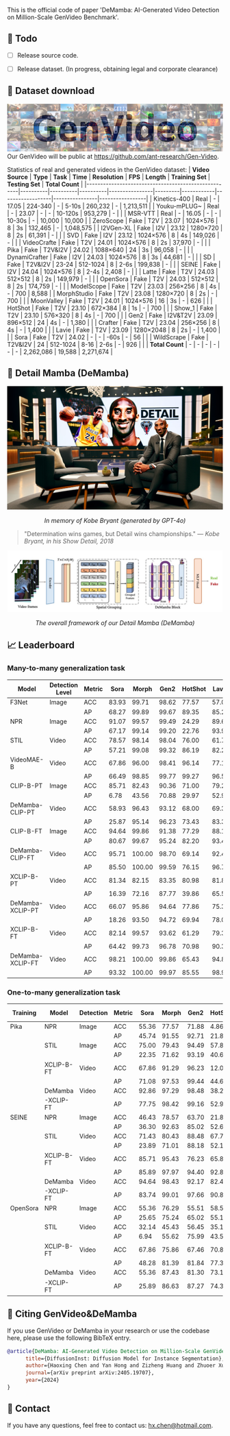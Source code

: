 This is the official code of paper 'DeMamba: AI-Generated Video Detection on Million-Scale GenVideo Benchmark'.

## :dart: Todo
- [ ] Release source code.
- [ ] Release dataset. (In progress, obtaining legal and corporate clearance)


## :file_folder: Dataset download
![](figs/tab_fig.jpg)
Our GenVideo will be public at https://github.com/ant-research/Gen-Video.

Statistics of real and generated videos in the GenVideo dataset:
| **Video Source**                                    | **Type** | **Task** | **Time** | **Resolution** | **FPS** | **Length** | **Training Set** | **Testing Set** | **Total Count** |
|-----------------------------------------------------|----------|----------|----------|----------------|---------|------------|------------------|----------------|-----------------|
| Kinetics-400               | Real     | -        | 17.05    | 224-340        | -       | 5-10s      | 260,232          | -              | 1,213,511       |
| Youku-mPLUG~                     | Real     | -        | 23.07    | -              | -       | 10-120s    | 953,279          | -              |                 |
| MSR-VTT                           | Real     | -        | 16.05    | -              | -       | 10-30s     | -                | 10,000         | 10,000          |
| ZeroScope                       | Fake     | T2V      | 23.07    | 1024×576       | 8       | 3s         | 132,465          | -              | 1,048,575       |
| I2VGen-XL                         | Fake     | I2V      | 23.12    | 1280×720       | 8       | 2s         | 61,391           | -              |                 |
| SVD                     | Fake     | I2V      | 23.12    | 1024×576       | 8       | 4s         | 149,026          | -              |                 |
| VideoCrafte          | Fake     | T2V      | 24.01    | 1024×576       | 8       | 2s         | 37,970           | -              |                 |
| Pika                                   | Fake     | T2V&I2V  | 24.02    | 1088×640       | 24      | 3s         | 96,058           | -              |                 |
| DynamiCrafter         | Fake     | I2V      | 24.03    | 1024×576       | 8       | 3s         | 44,681           | -              |                 |
| SD                             | Fake     | T2V&I2V  | 23-24    | 512-1024       | 8       | 2-6s       | 199,838          | -              |                 |
| SEINE                         | Fake     | I2V      | 24.04    | 1024×576       | 8       | 2-4s       | 2,408            | -              |                 |
| Latte                           | Fake     | T2V      | 24.03    | 512×512        | 8       | 2s         | 149,979          | -              |                 |
| OpenSora                           | Fake     | T2V      | 24.03    | 512×512        | 8       | 2s         | 174,759          | -              |                 |
| ModelScope               | Fake     | T2V      | 23.03    | 256×256        | 8       | 4s         | -                | 700            | 8,588           |
| MorphStudio                     | Fake     | T2V      | 23.08    | 1280×720       | 8       | 2s         | -                | 700            |                 |
| MoonValley                       | Fake     | T2V      | 24.01    | 1024×576       | 16      | 3s         | -                | 626            |                 |
| HotShot                           | Fake     | T2V      | 23.10    | 672×384        | 8       | 1s         | -                | 700            |                 |
| Show_1                       | Fake     | T2V      | 23.10    | 576×320        | 8       | 4s         | -                | 700            |                 |
| Gen2                     | Fake     | I2V&T2V  | 23.09    | 896×512        | 24      | 4s         | -                | 1,380          |                 |
| Crafter               | Fake     | T2V      | 23.04    | 256×256        | 8       | 4s         | -                | 1,400          |                 |
| Lavie                                 | Fake     | T2V      | 23.09    | 1280×2048      | 8       | 2s         | -                | 1,400          |                 |
| Sora                                 | Fake     | T2V      | 24.02    | -              | -       | -60s       | -                | 56             |                 |
| WildScrape                                          | Fake     | T2V&I2V  | 24       | 512-1024       | 8-16    | 2-6s       | -                | 926            |                 |
| **Total Count**                                     | -        | -        | -        | -              | -       | -          | 2,262,086        | 19,588         | 2,271,674       |

## :snake: Detail Mamba (DeMamba)

![](figs/logo.png)
<p align="center"><em>In memory of Kobe Bryant (generated by GPT-4o)</em></p>

> "Determination wins games, but Detail wins championships." — *Kobe Bryant, in his Show Detail, 2018*

![](figs/demamba.jpg)
<p align="center"><em>The overall framework of our Detail Mamba (DeMamba)</em></p>


## :chart_with_upwards_trend: Leaderboard 

### Many-to-many generalization task
| Model         | Detection Level | Metric | Sora  | Morph | Gen2  | HotShot | Lavie | Show-1 | Moon  | Crafter | Model Scope | Wild Scrape | Real  | Avg.   |
|---------------|-----------------|--------|-------|-------|-------|---------|-------|--------|-------|---------|-------------|-------------|-------|--------|
| F3Net         | Image           | ACC    | 83.93 | 99.71 | 98.62 | 77.57   | 57.00 | 36.57  | 99.52 | 99.71   | 89.43       | 76.78       | 99.14 | 83.45  |
|               |                 | AP     | 68.27 | 99.89 | 99.67 | 89.35   | 85.24 | 63.17  | 99.58 | 99.89   | 93.80       | 88.41       | -     | 88.73  |
| NPR           | Image           | ACC    | 91.07 | 99.57 | 99.49 | 24.29   | 89.64 | 57.71  | 97.12 | 99.86   | 94.29       | 87.80       | 97.46 | 85.30  |
|               |                 | AP     | 67.17 | 99.14 | 99.20 | 22.76   | 93.91 | 61.76  | 96.33 | 99.72   | 94.15       | 90.40       | -     | 82.45  |
| STIL          | Video           | ACC    | 78.57 | 98.14 | 98.04 | 76.00   | 61.79 | 53.29  | 99.36 | 97.36   | 94.57       | 65.01       | 98.72 | 83.71  |
|               |                 | AP     | 57.21 | 99.08 | 99.32 | 86.19   | 82.24 | 70.43  | 99.25 | 98.96   | 97.18       | 81.32       | -     | 87.12  |
| VideoMAE-B    | Video           | ACC    | 67.86 | 96.00 | 98.41 | 96.14   | 77.14 | 80.43  | 97.44 | 96.93   | 96.29       | 68.36       | 99.71 | 88.61  |
|               |                 | AP     | 66.49 | 98.85 | 99.77 | 99.27   | 96.55 | 95.31  | 99.49 | 99.69   | 99.27       | 90.74       | -     | 94.54  |
| CLIP-B-PT     | Image           | ACC    | 85.71 | 82.43 | 90.36 | 71.00   | 79.29 | 75.43  | 89.62 | 86.29   | 82.14       | 75.16       | 57.22 | 79.67  |
|               |                 | AP     | 6.78  | 43.56 | 70.88 | 29.97   | 52.97 | 35.36  | 55.52 | 66.03   | 44.23       | 42.99       | -     | 44.83  |
| DeMamba-CLIP-PT| Video          | ACC    | 58.93 | 96.43 | 93.12 | 68.00   | 69.36 | 69.00  | 89.14 | 91.86   | 96.14       | 56.59       | 98.06 | 80.60 |
|               |                 | AP     | 25.87 | 95.14 | 96.23 | 73.43   | 83.31 | 75.49  | 90.17 | 95.06   | 95.05       | 69.95       | -     | 79.97 |
| CLIP-B-FT     | Image           | ACC    | 94.64 | 99.86 | 91.38 | 77.29   | 88.14 | 86.00  | 99.68 | 99.79   | 84.29       | 84.67       | 97.38 | 91.19  |
|               |                 | AP     | 80.67 | 99.67 | 95.24 | 82.20   | 93.48 | 88.62  | 99.55 | 99.79   | 86.93       | 89.08       | -     | 91.52  |
| DeMamba-CLIP-FT| Video          | ACC    | 95.71 | 100.00| 98.70 | 69.14   | 92.43 | 93.29  | 100.00| 100.00  | 83.57       | 82.94       | 99.44 | $92.29 |
|               |                 | AP     | 85.50 | 100.00| 99.59 | 76.15   | 96.78 | 96.99  | 99.97 | 100.00  | 89.80       | 89.72       | -     | $93.45 |
| XCLIP-B-PT    | Video           | ACC    | 81.34 | 82.15 | 83.35 | 80.98   | 81.82 | 81.55  | 82.14 | 82.98   | 81.93       | 81.10       | 81.37 | 81.88  |
|               |                 | AP     | 16.39 | 72.16 | 87.77 | 39.86   | 65.57 | 54.26  | 75.23 | 84.80   | 61.60       | 55.28       | -     | 61.29  |
| DeMamba-XCLIP-PT| Video         | ACC    | 66.07 | 95.86 | 94.64 | 77.86   | 75.36 | 80.29  | 90.89 | 92.50   | 96.00       | 66.41       | 95.12 | $84.64|
|               |                 | AP     | 18.26 | 93.50 | 94.72 | 69.94   | 78.08 | 71.50  | 83.95 | 92.23   | 93.54       | 68.10       | -     | $76.38 |
| XCLIP-B-FT    | Video           | ACC    | 82.14 | 99.57 | 93.62 | 61.29   | 79.36 | 69.71  | 97.92 | 99.79   | 77.14       | 83.59       | 98.14 | 85.66  |
|               |                 | AP     | 64.42 | 99.73 | 96.78 | 70.98   | 90.35 | 77.28  | 97.34 | 99.84   | 82.01       | 88.97       | -     | 86.77  |
| DeMamba-XCLIP-FT| Video         | ACC    | 98.21 | 100.00| 99.86 | 65.43   | 94.86 | 98.86  | 100.00| 100.00  | 92.86       | 89.09       | 99.42 | $**94.42**|
|               |                 | AP     | 93.32 | 100.00| 99.97 | 85.55   | 98.97 | 99.60  | 99.98 | 100.00  | 97.77       | 95.75       | -     | $**97.10**|



### One-to-many generalization task

| Training | Model | Detection | Metric | Sora | Morph | Gen2 | HotShot | Lavie | Show-1 | Moon | Crafter | Model | Wild | Real | Avg. |
| --- | --- | --- | --- | --- | --- | --- | --- | --- | --- | --- | --- | --- | --- | --- | --- |
| Pika | NPR | Image | ACC | 55.36 | 77.57 | 71.88 | 4.86 | 7.21 | 4.29 | 86.26 | 60.29 | 71.43 | 31.53 | 99.52 | 51.83 |
| | | | AP | 45.74 | 91.55 | 92.71 | 21.80 | 44.32 | 22.74 | 95.04 | 90.03 | 84.91 | 60.88 | - | 64.97 |
| | STIL | Image | ACC | 75.00 | 79.43 | 94.49 | 57.86 | 53.14 | 64.14 | 97.12 | 85.29 | 69.43 | 62.42 | 92.43 | 75.52 |
| | | | AP | 22.35 | 71.62 | 93.19 | 40.61 | 53.24 | 47.73 | 94.94 | 85.82 | 58.99 | 61.91 | - | 63.04 |
| | XCLIP-B-FT | Video | ACC | 67.86 | 91.29 | 96.23 | 12.00 | 22.36 | 9.14 | 99.84 | 83.43 | 75.57 | 51.84 | 99.64 | 64.47 |
| | | | AP | 71.08 | 97.53 | 99.44 | 44.68 | 72.69 | 38.37 | 99.96 | 97.32 | 88.00 | 74.00 | - | 78.31 |
| | DeMamba | Video | ACC | 92.86 | 97.29 | 98.48 | 38.29 | 53.50 | 41.43 | 99.84 | 94.07 | 77.29 | 64.15 | 98.65 | **77.80** |
| | -XCLIP-FT | | AP | 77.75 | 98.42 | 99.16 | 52.97 | 76.72 | 56.24 | 99.80 | 97.91 | 82.83 | 74.81 | - | **81.66** |
| SEINE | NPR | Image | ACC | 46.43 | 78.57 | 63.70 | 21.86 | 7.00 | 3.29 | 92.97 | 89.29 | 33.86 | 24.84 | 99.70 | 51.05 |
| | | | AP | 36.30 | 92.63 | 85.02 | 52.68 | 25.69 | 11.05 | 97.80 | 97.78 | 64.64 | 47.48 | - | 61.11 |
| | STIL | Video | ACC | 71.43 | 80.43 | 88.48 | 67.71 | 54.57 | 55.71 | 93.93 | 89.57 | 72.00 | 50.11 | 92.27 | 74.20 |
| | | | AP | 23.89 | 71.01 | 88.18 | 52.17 | 54.49 | 41.23 | 84.73 | 87.38 | 58.72 | 46.51 | - | 60.83 |
| | XCLIP-B-FT | Video | ACC | 85.71 | 95.43 | 76.23 | 65.86 | 35.93 | 37.00 | 99.68 | 99.00 | 75.57 | 49.78 | 99.80 | 74.54 |
| | | | AP | 85.89 | 97.97 | 94.40 | 92.81 | 81.68 | 77.68 | 98.48 | 98.91 | 92.27 | 67.91 | - | 88.80 |
| | DeMamba | Video | ACC | 94.64 | 98.43 | 92.17 | 82.43 | 52.29 | 54.00 | 99.52 | 99.14 | 79.29 | 57.88 | 98.99 | **82.61** |
| | -XCLIP-FT | | AP | 83.74 | 99.01 | 97.66 | 90.82 | 84.11 | 73.30 | 99.72 | 99.73 | 89.72 | 76.45 | - | **89.43** |
| OpenSora | NPR | Image | ACC | 55.36 | 76.29 | 55.51 | 58.57 | 76.50 | 22.43 | 74.92 | 83.07 | 29.86 | 60.37 | 95.95 | 62.62 |
| | | | AP | 25.65 | 75.24 | 65.02 | 55.12 | 82.42 | 20.75 | 72.65 | 86.84 | 28.13 | 64.50 | - | 57.63 |
| | STIL | Video | ACC | 32.14 | 45.43 | 56.45 | 35.14 | 45.07 | 34.57 | 57.83 | 63.14 | 19.86 | 43.95 | 98.13 | 48.33 |
| | | | AP | 6.94 | 55.62 | 75.99 | 43.55 | 68.06 | 44.01 | 63.84 | 80.59 | 29.39 | 57.58 | - | 52.56 |
| | XCLIP-B-FT | Video | ACC | 67.86 | 75.86 | 67.46 | 70.86 | 73.14 | 43.57 | 79.87 | 86.29 | 33.43 | 63.17 | 98.10 | 69.06 |
| | | | AP | 48.28 | 81.39 | 81.84 | 77.38 | 86.08 | 51.87 | 83.41 | 93.18 | 39.27 | 72.74 | - | 71.54 |
| | DeMamba | Video | ACC | 55.36 | 87.43 | 81.30 | 73.14 | 85.21 | 73.14 | 89.62 | 90.07 | 44.86 | 58.10 | 97.30 | **75.95** |
| | -XCLIP-FT| | AP |  25.89 | 86.63  |  87.27  |  74.38 | 91.12 | 76.01 | 86.41 | 93.83 | 48.74 |  67.92 | - | **73.82** ｜

## :space_invader: Citing GenVideo&DeMamba
If you use GenVideo or DeMamba in your research or use the codebase here, please use the following BibTeX entry.

```BibTeX
@article{DeMamba: AI-Generated Video Detection on Million-Scale GenVideo Benchmark,
      title={DiffusionInst: Diffusion Model for Instance Segmentation},
      author={Haoxing Chen and Yan Hong and Zizheng Huang and Zhuoer Xu and Zhangxuan Gu and Yaohui Li and Jun Lan and Huijia Zhu and Jianfu Zhang and Weiqiang Wang and Huaxiong Li},
      journal={arXiv preprint arXiv:2405.19707},
      year={2024}
}
```

## :email: Contact
If you have any questions, feel free to contact us: hx.chen@hotmail.com.



